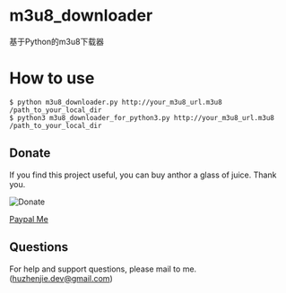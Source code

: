 # m3u8_downloader
基于Python的m3u8下载器

# How to use

```
$ python m3u8_downloader.py http://your_m3u8_url.m3u8 /path_to_your_local_dir
$ python3 m3u8_downloader_for_python3.py http://your_m3u8_url.m3u8 /path_to_your_local_dir
```

<h2>Donate</h2>

If you find this project useful, you can buy anthor a glass of juice. Thank you.

![Donate](https://res.zijizhang.com/img/20200927/huzhenjie_pay_qr.jpg)

[Paypal Me](https://www.paypal.com/paypalme/hzjpay)

<h2>Questions</h2>

For help and support questions, please mail to me. (huzhenjie.dev@gmail.com)
